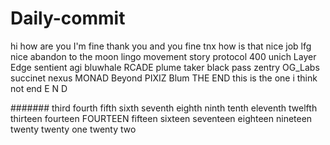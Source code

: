 # Daily-commit
hi
how are you
I'm fine
thank you
and you
fine tnx
how is that
nice job
lfg
nice
abandon
to the moon
lingo
movement
story protocol 400
unich
Layer Edge
sentient agi
bluwhale
RCADE
plume
taker
black pass
zentry
OG_Labs
succinet
nexus
MONAD
Beyond
PIXIZ
Blum
THE END
this is the one i think
not end
E N D

#######
 third
 fourth
 fifth 
sixth
 seventh
 eighth
 ninth
 tenth
 eleventh
 twelfth
 thirteen
 fourteen
FOURTEEN
 fifteen
 sixteen
seventeen
 eighteen
 nineteen
twenty
twenty one
 twenty two